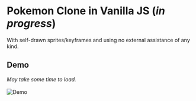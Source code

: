 # Pokemon Clone in Vanilla JS (*in progress*)
With self-drawn sprites/keyframes and using no external assistance of any kind.

## Demo
*May take some time to load.*
<br>
<br>
![Demo](demo.gif)
